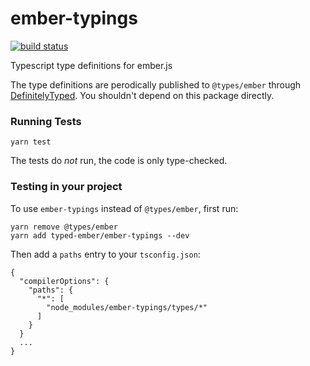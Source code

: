 # ember-typings

[![build status](https://travis-ci.org/typed-ember/ember-typings.svg?branch=master)](https://travis-ci.org/typed-ember/ember-typings)

Typescript type definitions for ember.js

The type definitions are perodically published to `@types/ember` through [DefinitelyTyped](https://github.com/DefinitelyTyped/DefinitelyTyped). You shouldn't depend on this package directly.

### Running Tests

```
yarn test
```

The tests do *not* run, the code is only type-checked.

### Testing in your project

To use `ember-typings` instead of `@types/ember`, first run:

```
yarn remove @types/ember
yarn add typed-ember/ember-typings --dev
```

Then add a `paths` entry to your `tsconfig.json`:
```
{
  "compilerOptions": {
    "paths": {
      "*": [
        "node_modules/ember-typings/types/*"
      ]
    }
  }
  ...
}
```
